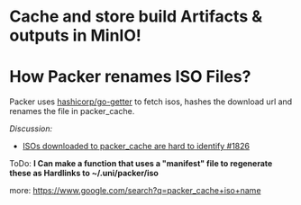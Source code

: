 # Cache and store build Artifacts & outputs in MinIO!



# How Packer renames ISO Files?
Packer uses [hashicorp/go-getter](https://github.com/hashicorp/go-getter) to fetch isos, hashes the download url and renames the file in packer_cache.

_Discussion:_
- [ISOs downloaded to packer_cache are hard to identify #1826](https://github.com/hashicorp/packer/issues/1826)

ToDo: **I Can make a function that uses a "manifest" file to regenerate these as Hardlinks to ~/.uni/packer/iso**


more: https://www.google.com/search?q=packer_cache+iso+name
